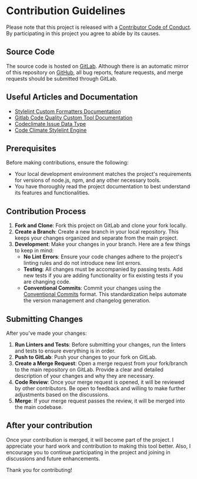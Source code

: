 # Contribution Guidelines

Please note that this project is released with a [Contributor Code of Conduct](./CODE_OF_CONDUCT.md). By participating
in this project you agree to abide by its causes.

## Source Code

The source code is hosted on [GitLab](https://gitlab.com/gitlab-formatters/stylelint-formatter-gitlab). Although there is
an automatic mirror of this repository on [GitHub](https://github.com/zavoloklom/stylelint-formatter-gitlab), all bug
reports, feature requests, and merge requests should be submitted through GitLab.

## Useful Articles and Documentation

- [Stylelint Custom Formatters Documentation](https://stylelint.io/developer-guide/formatters/)
- [Gitlab Code Quality Custom Tool Documentation](https://docs.gitlab.com/ee/ci/testing/code_quality.html#implement-a-custom-tool)
- [Codeclimate Issue Data Type](https://github.com/codeclimate/platform/blob/master/spec/analyzers/SPEC.md#issues)
- [Code Climate Stylelint Engine](https://github.com/gilbarbara/codeclimate-stylelint)

## Prerequisites

Before making contributions, ensure the following:

- Your local development environment matches the project's requirements for versions of node.js, npm, and any other
  necessary tools.
- You have thoroughly read the project documentation to best understand its features and functionalities.

## Contribution Process

1. **Fork and Clone**: Fork this project on GitLab and clone your fork locally.
2. **Create a Branch**: Create a new branch in your local repository. This keeps your changes organized and separate
   from the main project.
3. **Development**: Make your changes in your branch. Here are a few things to keep in mind:
    - **No Lint Errors**: Ensure your code changes adhere to the project's linting rules and do not introduce new lint
      errors.
    - **Testing**: All changes must be accompanied by passing tests. Add new tests if you are adding functionality or
      fix existing tests if you are changing code.
    - **Conventional Commits**: Commit your changes using
      the [Conventional Commits](https://www.conventionalcommits.org) format. This standardization helps automate the
      version management and changelog generation.

## Submitting Changes

After you've made your changes:

1. **Run Linters and Tests**: Before submitting your changes, run the linters and tests to ensure everything is in
   order.
2. **Push to GitLab**: Push your changes to your fork on GitLab.
3. **Create a Merge Request**: Open a merge request from your fork/branch to the main repository on GitLab. Provide a
   clear and detailed description of your changes and why they are necessary.
4. **Code Review**: Once your merge request is opened, it will be reviewed by other contributors. Be open to feedback
   and willing to make further adjustments based on the discussions.
5. **Merge**: If your merge request passes the review, it will be merged into the main codebase.

## After your contribution

Once your contribution is merged, it will become part of the project.
I appreciate your hard work and contribution to making this tool better.
Also, I encourage you to continue participating in the project and joining in discussions and future enhancements.

Thank you for contributing!
